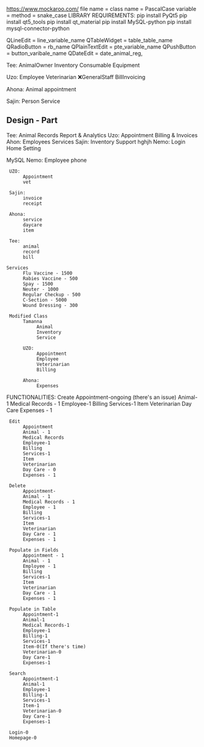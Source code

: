 <https://www.mockaroo.com/>
file name = class name =  PascalCase
variable = method = snake_case
LIBRARY REQUIREMENTS:
pip install PyQt5
pip install qt5_tools
pip install qt_material
pip install MySQL-python
pip install mysql-connector-python

QLineEdit = line_variable_name
QTableWidget = table_table_name
QRadioButton = rb_name
QPlainTextEdit = pte_variable_name
QPushButton = button_varibale_name
QDateEdit = date_animal_reg,

Tee:
   AnimalOwner
   Inventory
   Consumable
   Equipment

Uzo:
    Employee
    Veterinarian
    ❌GeneralStaff
    BillInvoicing

Ahona:
     Animal
     appointment

Sajin:
     Person
     Service

Design - Part
---------------

Tee:
     Animal Records
     Report & Analytics
Uzo:
     Appointment
     Billing & Invoices
Ahon:
     Employees
     Services
Sajin:
     Inventory
     Support
     hghjh
Nemo:
     Login
     Home
     Setting

MySQL
     Nemo:
          Employee
          phone

     UZO: 
          Appointment
          vet

     Sajin: 
          invoice
          receipt

     Ahona: 
          service
          daycare
          item

     Tee: 
          animal
          record
          bill

    Services
          Flu Vaccine - 1500
          Rabies Vaccine - 500
          Spay - 1500
          Neuter - 1000
          Regular Checkup - 500
          C-Section - 5000
          Wound Dressing - 300

     Modified Class
          Tamanna
               Animal
               Inventory
               Service

          UZO:
               Appointment
               Employee
               Veterinarian
               Billing
               
          Ahona:
               Expenses


FUNCTIONALITIES:
     Create
          Appointment-ongoing (there's an issue)
          Animal-1
          Medical Records - 1
          Employee-1
          Billing
          Services-1
          Item
          Veterinarian 
          Day Care
          Expenses - 1

     Edit
          Appointment
          Animal - 1
          Medical Records
          Employee-1
          Billing
          Services-1
          Item
          Veterinarian 
          Day Care - 0
          Expenses - 1

     Delete
          Appointment-
          Animal - 1
          Medical Records - 1
          Employee - 1
          Billing
          Services-1
          Item
          Veterinarian 
          Day Care - 1
          Expenses - 1

     Populate in Fields
          Appointment - 1
          Animal - 1
          Employee - 1
          Billing
          Services-1
          Item
          Veterinarian 
          Day Care - 1
          Expenses - 1

     Populate in Table
          Appointment-1
          Animal-1
          Medical Records-1
          Employee-1
          Billing-1
          Services-1
          Item-0(If there's time)
          Veterinarian-0 
          Day Care-1
          Expenses-1

     Search
          Appointment-1
          Animal-1
          Employee-1
          Billing-1
          Services-1
          Item-1
          Veterinarian-0
          Day Care-1
          Expenses-1

     Login-0
     Homepage-0